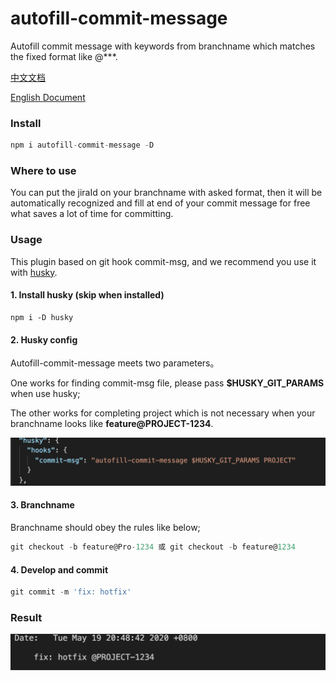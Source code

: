 # autofill-commit-message

Autofill commit message with keywords from branchname which matches the fixed format like @***.

[中文文档](https://github.com/Zwe1/autofill-commit-message/blob/master/README.zh-CN.md)

[English Document](https://github.com/Zwe1/autofill-commit-message)

### Install

```js
npm i autofill-commit-message -D 
```

### Where to use

You can put the jiraId on your branchname with asked format, then it will be automatically recognized and fill at end of your commit message for free what saves a lot of time for committing.

### Usage

This plugin based on git hook commit-msg, and we recommend you use it with [husky]('https://github.com/typicode/husky').

#### 1. Install husky (skip when installed)

```jd
npm i -D husky 
```

#### 2.  Husky config

Autofill-commit-message meets two parameters。  

One works for finding commit-msg file, please pass **$HUSKY_GIT_PARAMS** when use husky;   

The other works for completing project which is not necessary when your branchname looks like **feature@PROJECT-1234**.

<img src="./assets/husky.png">


#### 3. Branchname

Branchname should obey the rules like below;

```js
git checkout -b feature@Pro-1234 或 git checkout -b feature@1234
```

#### 4. Develop and commit

```js
git commit -m 'fix: hotfix'
```

### Result

<img src="./assets/commit.png">